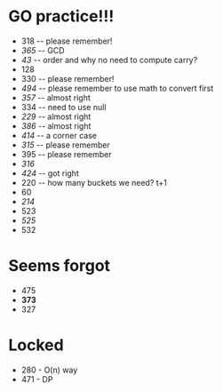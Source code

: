 # GO practice!!!
+ 318 -- please remember!
+ *365* -- GCD
+ *43* -- order and why no need to compute carry?
+ 128
+ 330 -- please remember!
+ *494* -- please remember to use math to convert first
+ *357* -- almost right
+ 334 -- need to use null
+ *229* -- almost right
+ *386* -- almost right
+ *414* -- a corner case
+ *315* -- please remember
+ 395 -- please remember
+ *316*
+ *424* -- got right
+ 220 -- how many buckets we need? t+1
+ 60
+ *214*
+ 523
+ *525*
+ 532

# Seems forgot
+ 475
+ **373**
+ 327

# Locked
+ 280 - O(n) way
+ 471 - DP